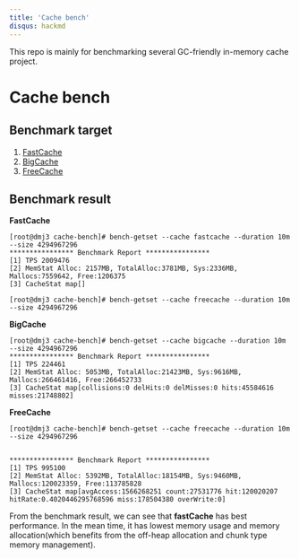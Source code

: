 ```yaml
---
title: 'Cache bench'
disqus: hackmd
---
```


This repo is mainly for benchmarking several GC-friendly in-memory cache project.

Cache bench
===

## Benchmark target

1. [FastCache](https://github.com/VictoriaMetrics/fastcache)
2. [BigCache](https://github.com/allegro/bigcache)
3. [FreeCache](https://github.com/coocood/freecache)


## Benchmark result

**FastCache**

```
[root@dmj3 cache-bench]# bench-getset --cache fastcache --duration 10m --size 4294967296
**************** Benchmark Report ****************
[1] TPS 2009476
[2] MemStat Alloc: 2157MB, TotalAlloc:3781MB, Sys:2336MB, Mallocs:7559642, Free:1206375
[3] CacheStat map[]

[root@dmj3 cache-bench]# bench-getset --cache freecache --duration 10m --size 4294967296
```

**BigCache**

```shell
[root@dmj3 cache-bench]# bench-getset --cache bigcache --duration 10m --size 4294967296
**************** Benchmark Report ****************
[1] TPS 224461
[2] MemStat Alloc: 5053MB, TotalAlloc:21423MB, Sys:9616MB, Mallocs:266461416, Free:266452733
[3] CacheStat map[collisions:0 delHits:0 delMisses:0 hits:45584616 misses:21748802]
```

**FreeCache**

```
[root@dmj3 cache-bench]# bench-getset --cache freecache --duration 10m --size 4294967296


**************** Benchmark Report ****************
[1] TPS 995100
[2] MemStat Alloc: 5392MB, TotalAlloc:18154MB, Sys:9460MB, Mallocs:120023359, Free:113785828
[3] CacheStat map[avgAccess:1566268251 count:27531776 hit:120020207 hitRate:0.4020446295768596 miss:178504380 overWrite:0]
```

From the benchmark result, we can see that **fastCache** has best performance. In the mean time, it has lowest memory usage and memory allocation(which benefits from the off-heap allocation and chunk type memory management).

